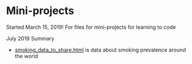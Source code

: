 # Mini-projects

Started March 15, 2019!
For files for mini-projects for learning to code

July 2019 Summary
+ [smoking_data_to_share.html](https://maraalexeev.github.io/Mini-projects/master/smoking/smoking_data_to_share.html) is data about smoking prevalence around the world
